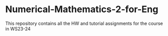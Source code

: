 # Numerical-Mathematics-2-for-Eng
This repository contains all the HW and tutorial assignments for the course in WS23-24
